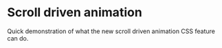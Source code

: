 # Scroll driven animation

Quick demonstration of what the new scroll driven animation CSS feature can do.